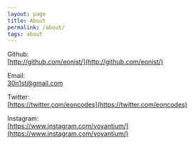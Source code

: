 ```yaml
---
layout: page
title: About
permalink: /about/
tags: about
---
```


Github:    
[http://github.com/eonist/](http://github.com/eonist/)

Email:  
[30n1st@gmail.com](mailto:30n1st@gmail.com)


Twitter:   
[https://twitter.com/eoncodes](https://twitter.com/eoncodes) 


Instagram:  
[https://www.instagram.com/voyantium/](https://www.instagram.com/voyantium/) 